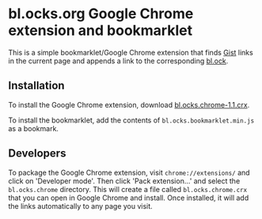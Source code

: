 bl.ocks.org Google Chrome extension and bookmarklet
===================================================

This is a simple bookmarklet/Google Chrome extension that finds [Gist][1] links
in the current page and appends a link to the corresponding [bl.ock][2].

[1]: http://gist.github.com/
[2]: http://bl.ocks.org/

Installation
------------

To install the Google Chrome extension, download [bl.ocks.chrome-1.1.crx][extension].

To install the bookmarklet, add the contents of `bl.ocks.bookmarklet.min.js` as
a bookmark.

[extension]: http://github.com/downloads/jasondavies/bl.ocks.chrome/bl.ocks.chrome-1.1.crx

Developers
----------

To package the Google Chrome extension, visit `chrome://extensions/` and click
on 'Developer mode'.  Then click 'Pack extension...' and select the
`bl.ocks.chrome` directory.  This will create a file called
`bl.ocks.chrome.crx` that you can open in Google Chrome and install.  Once
installed, it will add the links automatically to any page you visit.
